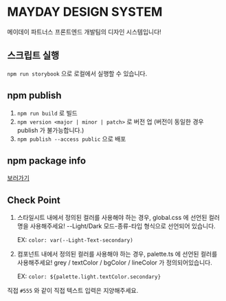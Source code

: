 # MAYDAY DESIGN SYSTEM

메이데이 파트너스 프론트엔드 개발팀의 디자인 시스템입니다!

## 스크립트 실행

`npm run storybook` 으로 로컬에서 실행할 수 있습니다.

## npm publish

1. `npm run build` 로 빌드
2. `npm version <major | minor | patch>` 로 버전 업 (버전이 동일한 경우 publish 가 불가능합니다.)
3. `npm publish --access public` 으로 배포

## npm package info

[보러가기](https://www.npmjs.com/package/@maydaydevteam/yeeeyes-design)

## Check Point

1. 스타일시트 내에서 정의된 컬러를 사용해야 하는 경우, global.css 에 선언된 컬러명을 사용해주세요! --Light/Dark 모드-종류-타입 형식으로 선언되어 있습니다.

   EX: `color: var(--Light-Text-secondary)`

2. 컴포넌트 내에서 정의된 컬러를 사용해야 하는 경우, palette.ts 에 선언된 컬러를 사용해주세요! grey / textColor / bgColor / lineColor 가 정의되어있습니다.

   EX: `color: ${palette.light.textColor.secondary}`

직접 `#555` 와 같이 직접 텍스트 입력은 지양해주세요.
